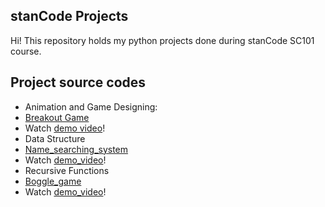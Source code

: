 ## stanCode Projects
Hi! This repository holds my python projects done during stanCode SC101 course.

## Project source codes
* Animation and Game Designing: 
 * [Breakout Game](https://github.com/yungfangtu/stanCode/tree/main/python_projects/break_out_game)
 * Watch [demo video](https://drive.google.com/drive/folders/1Gi3bn9qPW_gR0ISyGzVPLd5Bztdvd7rF?fbclid=IwAR36BW3v_bHn-Idsh-0_ROSWLwrXOzoervZId25OOzH2LX4b6FCGDfULdDg)!
* Data Structure
 * [Name_searching_system](https://github.com/yungfangtu/stanCode/tree/main/python_projects/name_searching)
 * Watch [demo_video](https://drive.google.com/drive/folders/1Gi3bn9qPW_gR0ISyGzVPLd5Bztdvd7rF?fbclid=IwAR36BW3v_bHn-Idsh-0_ROSWLwrXOzoervZId25OOzH2LX4b6FCGDfULdDg)!
* Recursive Functions
 * [Boggle_game](https://github.com/yungfangtu/stanCode/tree/main/python_projects/boggle_game)
 * Watch [demo_video](https://drive.google.com/drive/folders/1Gi3bn9qPW_gR0ISyGzVPLd5Bztdvd7rF?fbclid=IwAR36BW3v_bHn-Idsh-0_ROSWLwrXOzoervZId25OOzH2LX4b6FCGDfULdDg)!

